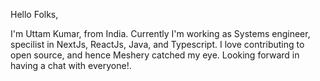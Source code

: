 Hello Folks,

I'm Uttam Kumar, from India. Currently I'm working as Systems engineer, specilist in NextJs, ReactJs, Java, and Typescript. I love contributing to open source, and hence Meshery catched my eye. 
Looking forward in having a chat with everyone!.
